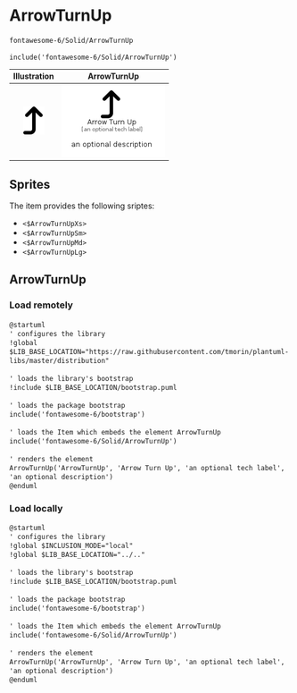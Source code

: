 # ArrowTurnUp


```text
fontawesome-6/Solid/ArrowTurnUp
```

```text
include('fontawesome-6/Solid/ArrowTurnUp')
```



| Illustration | ArrowTurnUp |
| :---: | :---: |
| ![illustration for Illustration](../../fontawesome-6/Solid/ArrowTurnUp.png) | ![illustration for ArrowTurnUp](../../fontawesome-6/Solid/ArrowTurnUp.Local.png) |



## Sprites
The item provides the following sriptes:

- `<$ArrowTurnUpXs>`
- `<$ArrowTurnUpSm>`
- `<$ArrowTurnUpMd>`
- `<$ArrowTurnUpLg>`





## ArrowTurnUp

### Load remotely
```plantuml
@startuml
' configures the library
!global $LIB_BASE_LOCATION="https://raw.githubusercontent.com/tmorin/plantuml-libs/master/distribution"

' loads the library's bootstrap
!include $LIB_BASE_LOCATION/bootstrap.puml

' loads the package bootstrap
include('fontawesome-6/bootstrap')

' loads the Item which embeds the element ArrowTurnUp
include('fontawesome-6/Solid/ArrowTurnUp')

' renders the element
ArrowTurnUp('ArrowTurnUp', 'Arrow Turn Up', 'an optional tech label', 'an optional description')
@enduml
```

### Load locally
```plantuml
@startuml
' configures the library
!global $INCLUSION_MODE="local"
!global $LIB_BASE_LOCATION="../.."

' loads the library's bootstrap
!include $LIB_BASE_LOCATION/bootstrap.puml

' loads the package bootstrap
include('fontawesome-6/bootstrap')

' loads the Item which embeds the element ArrowTurnUp
include('fontawesome-6/Solid/ArrowTurnUp')

' renders the element
ArrowTurnUp('ArrowTurnUp', 'Arrow Turn Up', 'an optional tech label', 'an optional description')
@enduml
```

